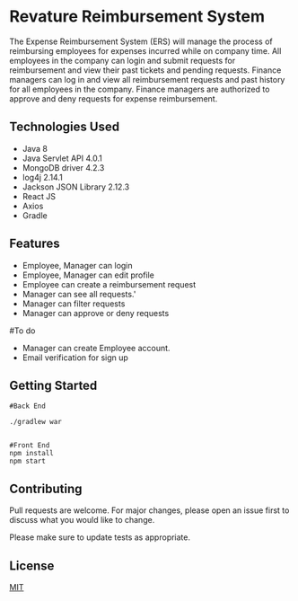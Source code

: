 # Revature Reimbursement System

The Expense Reimbursement System (ERS) will manage the process of reimbursing employees for expenses incurred while on company time. All employees in the company can login and submit requests for reimbursement and view their past tickets and pending requests. Finance managers can log in and view all reimbursement requests and past history for all employees in the company. Finance managers are authorized to approve and deny requests for expense reimbursement.

## Technologies Used

- Java 8
- Java Servlet API 4.0.1
- MongoDB driver 4.2.3
- log4j 2.14.1
- Jackson JSON Library 2.12.3
- React JS
- Axios
- Gradle

## Features
- Employee, Manager can login
- Employee, Manager can edit profile
- Employee can create a reimbursement request
- Manager can see all requests.'
- Manager can filter requests
- Manager can approve or deny requests

#To do
 - Manager can create Employee account.
 - Email verification for sign up

## Getting Started

```
#Back End

./gradlew war


#Front End
npm install 
npm start

```

## Contributing
Pull requests are welcome. For major changes, please open an issue first to discuss what you would like to change.

Please make sure to update tests as appropriate.

## License
[MIT](https://choosealicense.com/licenses/mit/)
